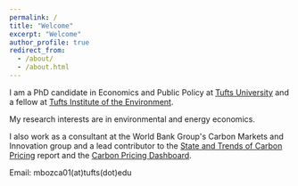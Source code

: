 ```yaml
---
permalink: /
title: "Welcome"
excerpt: "Welcome"
author_profile: true
redirect_from: 
  - /about/
  - /about.html
---
```


I am a PhD candidate in Economics and Public Policy at [Tufts University](https://as.tufts.edu/economics/) and a fellow at [Tufts Institute of the Environment](https://environment.tufts.edu/).

My research interests are in environmental and energy economics.

I also work as a consultant at the World Bank Group's Carbon Markets and Innovation group and a lead contributor to the [State and Trends of Carbon Pricing](https://openknowledge.worldbank.org/handle/10986/35620) report and the [Carbon Pricing Dashboard](https://carbonpricingdashboard.worldbank.org/).

Email: mbozca01(at)tufts(dot)edu
